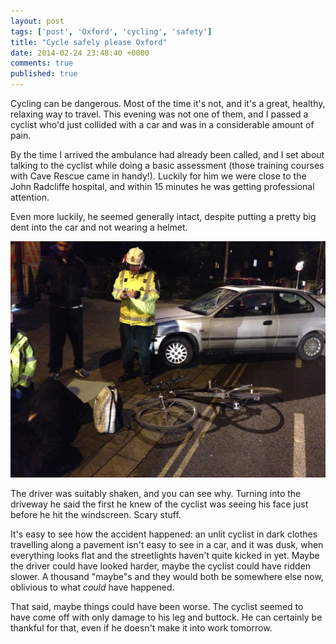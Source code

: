 ```yaml
---
layout: post
tags: ['post', 'Oxford', 'cycling', 'safety']
title: "Cycle safely please Oxford"
date: 2014-02-24 23:48:40 +0000
comments: true
published: true
---
```


Cycling can be dangerous. Most of the time it's not, and it's a great, healthy, relaxing way to travel. This evening was not one of them, and I passed a cyclist who'd just collided with a car and was in a considerable amount of pain.

<!-- more -->

By the time I arrived the ambulance had already been called, and I set about talking to the cyclist while doing a basic assessment (those training courses with Cave Rescue came in handy!). Luckily for him we were close to the John Radcliffe hospital, and within 15 minutes he was getting professional attention.

Even more luckily, he seemed generally intact, despite putting a pretty big dent into the car and not wearing a helmet.

![Paramedics attending the accident.](/images/posts/2014-02-24-cycling-accident.JPG)

The driver was suitably shaken, and you can see why. Turning into the driveway he said the first he knew of the cyclist was seeing his face just before he hit the windscreen. Scary stuff.

It's easy to see how the accident happened: an unlit cyclist in dark clothes travelling along a pavement isn't easy to see in a car, and it was dusk, when everything looks flat and the streetlights haven't quite kicked in yet. Maybe the driver could have looked harder, maybe the cyclist could have ridden slower. A thousand "maybe"s and they would both be somewhere else now, oblivious to what *could* have happened.

That said, maybe things could have been worse. The cyclist seemed to have come off with only damage to his leg and buttock. He can certainly be thankful for that, even if he doesn't make it into work tomorrow.